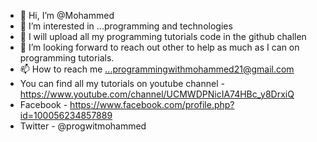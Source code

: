 - 👋 Hi, I’m @Mohammed
- 👀 I’m interested in ...programming and technologies
- 🌱 I will upload all my programming tutorials code in the github challen
- 💞️ I’m looking forward to reach out other to help as much as I can on programming tutorials.
- 📫 How to reach me ...programmingwithmohammed21@gmail.com
- You can find all my tutorials on youtube channel - https://www.youtube.com/channel/UCMWDPNicIA74HBc_y8DrxiQ
- Facebook - https://www.facebook.com/profile.php?id=100056234857889
- Twitter - @progwitmohammed 

<!---
programmingwithmohammed/programmingwithmohammed is a ✨ special ✨ repository because its `README.md` (this file) appears on your GitHub profile.
You can click the Preview link to take a look at your changes.
--->
